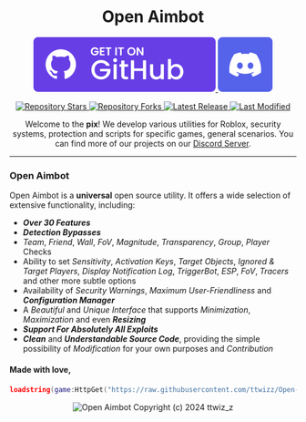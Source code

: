 <div align="center">
    <h1>Open Aimbot</h1>
    <p>
        <!-- GitHub Releases -->
        <a href="https://github.com/ttwizz/Open-Aimbot/releases">
            <img src="icons/github-icon.svg" alt="GitHub Releases" />
        </a>
        <!-- Discord Server -->
        <a href="https://dsc.gg/pixx">
            <img src="icons/discord-icon.svg" alt="Discord Server" />
        </a>
    </p>
    <!-- Project Information -->
    <!-- Repository Stars -->
    <a href="https://github.com/ttwizz/Open-Aimbot/stargazers">
        <img src="https://img.shields.io/github/stars/ttwizz/Open-Aimbot?label=Stars&logo=GitHub" alt="Repository Stars" />
    </a>
    <!-- Repository Forks -->
    <a href="https://github.com/ttwizz/Open-Aimbot/fork">
        <img src="https://img.shields.io/github/forks/ttwizz/Open-Aimbot?label=Forks&logo=GitHub" alt="Repository Forks" />
    </a>
    <!-- Latest Release -->
    <a href="https://github.com/ttwizz/Open-Aimbot/releases/latest">
        <img src="https://img.shields.io/github/v/release/ttwizz/Open-Aimbot?label=Latest%20Release" alt="Latest Release" />
    </a>
    <!-- Last Modified -->
    <a href="https://github.com/ttwizz/Open-Aimbot/commits">
        <img src="https://img.shields.io/github/last-commit/ttwizz/Open-Aimbot?label=Last%20Modified" alt="Last Modified" />
    </a>

Welcome to the **pix**! We develop various utilities for Roblox, security systems, protection and scripts for specific games, general scenarios. You can find more of our projects on our [Discord Server](https://dsc.gg/pixx).
</div>

___

### Open Aimbot
Open Aimbot is a **universal** open source utility. It offers a wide selection of extensive functionality, including:
- ***Over 30 Features***
- ***Detection Bypasses***
- *Team*, *Friend*, *Wall*, *FoV*, *Magnitude*, *Transparency*, *Group*, *Player* Checks
- Ability to set *Sensitivity*, *Activation Keys*, *Target Objects*, *Ignored & Target Players*, *Display Notification Log*, *TriggerBot*, *ESP*, *FoV*, *Tracers* and other more subtle options
- Availability of *Security Warnings*, *Maximum User-Friendliness* and ***Configuration Manager***
- A *Beautiful* and *Unique Interface* that supports *Minimization*, *Maximization* and even ***Resizing***
- ***Support For Absolutely All Exploits***
- ***Clean*** and ***Understandable Source Code***, providing the simple possibility of *Modification* for your own purposes and *Contribution*

#### Made with love,

```lua
loadstring(game:HttpGet("https://raw.githubusercontent.com/ttwizz/Open-Aimbot/master/source.lua", true))()
```

<p align="center">
    <img src="https://gyazo.com/5f9ae91f83f2caf34217290d026dde85.gif" alt="Open Aimbot" />
    Copyright (c) 2024 ttwiz_z
</p>
